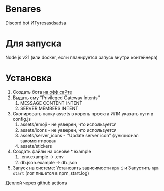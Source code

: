 # Benares
Discord bot ИТутesasdsadsa

# Для запуска
Node js v21 (или docker, если планируется запуск внутри контейнера)

# Установка
1. Создать бота [на офф сайте](https://discord.com/developers/applications)
2. Выдать ему "Privileged Gateway Intents"
   1. MESSAGE CONTENT INTENT
   2. SERVER MEMBERS INTENT
3. Скопировать папку assets в корень проекта ИЛИ указать пути в config.js
   1. assets/emoji - не увверен, что используется
   2. assets/icons - не увверен, что используется
   3. assets/server_icons - "Update server icon" функционал закоментирован
   4. assets/stickers
4. Создать файлы на основе *.example
   1. .env.example -> .env
   2. db.json.example -> db.json
5. Запуск на системе: Установить зависимости `npm i` и Запустить `npm start` (лог пишется в npm_start.log)

Деплой через github actions
